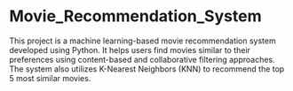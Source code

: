 # Movie_Recommendation_System
This project is a machine learning-based movie recommendation system developed using Python. It helps users find movies similar to their preferences using content-based and collaborative filtering approaches. The system also utilizes K-Nearest Neighbors (KNN) to recommend the top 5 most similar movies.
